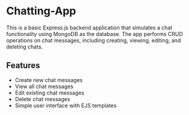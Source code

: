 # Chatting-App
This is a basic Express.js backend application that simulates a chat functionality using MongoDB as the database. The app performs CRUD operations on chat messages, including creating, viewing, editing, and deleting chats.

## Features

- Create new chat messages
- View all chat messages
- Edit existing chat messages
- Delete chat messages
- Simple user interface with EJS templates


